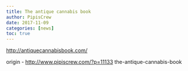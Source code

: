 ```yaml
---
title: The antique cannabis book
author: PipisCrew
date: 2017-11-09
categories: [news]
toc: true
---
```


http://antiquecannabisbook.com/

origin - http://www.pipiscrew.com/?p=11133 the-antique-cannabis-book